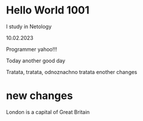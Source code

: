 # Hello World 1001

I study in Netology

10.02.2023

Programmer yahoo!!!

Today another good day

Tratata, tratata, odnoznachno tratata
enother changes

# new changes

London is a capital of Great Britain
